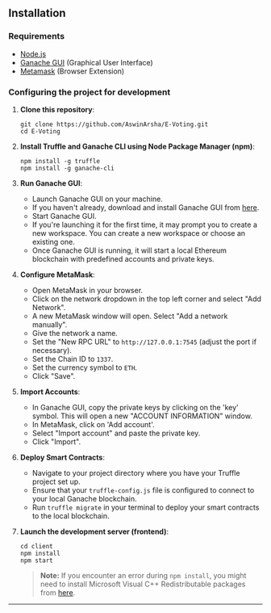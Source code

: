 
## Installation

### Requirements

- [Node.js](https://nodejs.org/en/download/)
- [Ganache GUI](https://trufflesuite.com/ganache/) (Graphical User Interface)
- [Metamask](https://metamask.io/download) (Browser Extension)


### Configuring the project for development

1. **Clone this repository**:
   ```shell
   git clone https://github.com/AswinArsha/E-Voting.git
   cd E-Voting
   ```
2. **Install Truffle and Ganache CLI using Node Package Manager (npm)**:
   ```shell
   npm install -g truffle
   npm install -g ganache-cli
   ```

3. **Run Ganache GUI**:  
   - Launch Ganache GUI on your machine. 
   - If you haven't already, download and install Ganache GUI from [here](https://trufflesuite.com/ganache/).
   - Start Ganache GUI. 
   - If you're launching it for the first time, it may prompt you to create a new workspace. You can create a new workspace or choose an existing one.
   - Once Ganache GUI is running, it will start a local Ethereum blockchain with predefined accounts and private keys.

4. **Configure MetaMask**:
   - Open MetaMask in your browser.
   - Click on the network dropdown in the top left corner and select "Add Network".
   - A new MetaMask window will open. Select "Add a network manually".
   - Give the network a name.
   - Set the "New RPC URL" to `http://127.0.0.1:7545` (adjust the port if necessary).
   - Set the Chain ID to `1337`.
   - Set the currency symbol to `ETH`.
   - Click "Save".

5. **Import Accounts**:
   - In Ganache GUI, copy the private keys by clicking on the 'key' symbol. This will open a new "ACCOUNT INFORMATION" window.
   - In MetaMask, click on 'Add account'.
   - Select "Import account" and paste the private key.
   - Click "Import".

6. **Deploy Smart Contracts**:
   - Navigate to your project directory where you have your Truffle project set up.
   - Ensure that your `truffle-config.js` file is configured to connect to your local Ganache blockchain.
   - Run `truffle migrate` in your terminal to deploy your smart contracts to the local blockchain.

7. **Launch the development server (frontend)**:
   ```shell
   cd client
   npm install
   npm start
   ```
    > **Note:** If you encounter an error during `npm install`, you might need to install Microsoft Visual C++ Redistributable packages from [here](https://aka.ms/vs/17/release/vc_redist.x64.exe).


---

